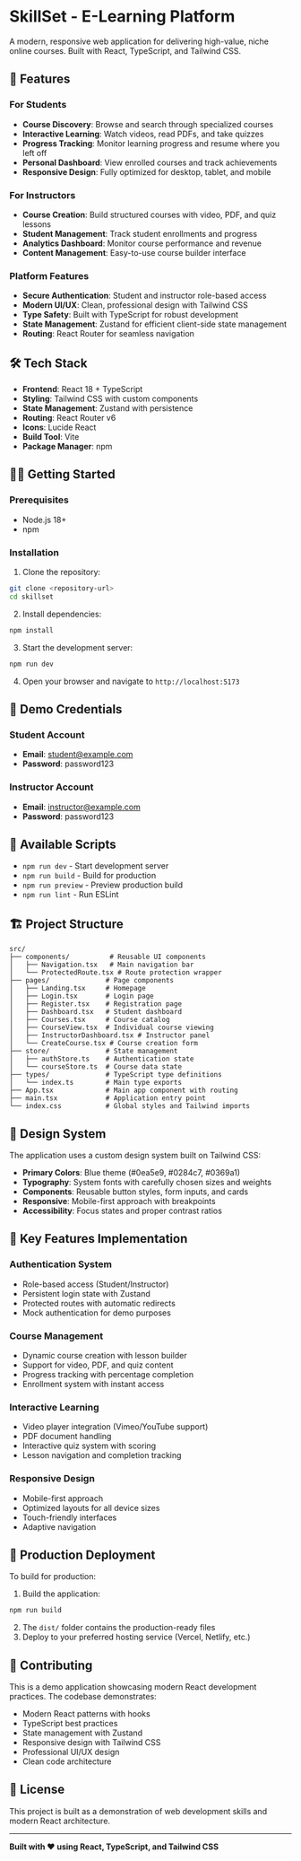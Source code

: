 # SkillSet - E-Learning Platform

A modern, responsive web application for delivering high-value, niche online courses. Built with React, TypeScript, and Tailwind CSS.

## 🚀 Features

### For Students
- **Course Discovery**: Browse and search through specialized courses
- **Interactive Learning**: Watch videos, read PDFs, and take quizzes
- **Progress Tracking**: Monitor learning progress and resume where you left off
- **Personal Dashboard**: View enrolled courses and track achievements
- **Responsive Design**: Fully optimized for desktop, tablet, and mobile

### For Instructors
- **Course Creation**: Build structured courses with video, PDF, and quiz lessons
- **Student Management**: Track student enrollments and progress
- **Analytics Dashboard**: Monitor course performance and revenue
- **Content Management**: Easy-to-use course builder interface

### Platform Features
- **Secure Authentication**: Student and instructor role-based access
- **Modern UI/UX**: Clean, professional design with Tailwind CSS
- **Type Safety**: Built with TypeScript for robust development
- **State Management**: Zustand for efficient client-side state management
- **Routing**: React Router for seamless navigation

## 🛠️ Tech Stack

- **Frontend**: React 18 + TypeScript
- **Styling**: Tailwind CSS with custom components
- **State Management**: Zustand with persistence
- **Routing**: React Router v6
- **Icons**: Lucide React
- **Build Tool**: Vite
- **Package Manager**: npm

## 🏃‍♂️ Getting Started

### Prerequisites
- Node.js 18+ 
- npm

### Installation

1. Clone the repository:
```bash
git clone <repository-url>
cd skillset
```

2. Install dependencies:
```bash
npm install
```

3. Start the development server:
```bash
npm run dev
```

4. Open your browser and navigate to `http://localhost:5173`

## 🔐 Demo Credentials

### Student Account
- **Email**: student@example.com
- **Password**: password123

### Instructor Account
- **Email**: instructor@example.com
- **Password**: password123

## 📱 Available Scripts

- `npm run dev` - Start development server
- `npm run build` - Build for production
- `npm run preview` - Preview production build
- `npm run lint` - Run ESLint

## 🏗️ Project Structure

```
src/
├── components/          # Reusable UI components
│   ├── Navigation.tsx   # Main navigation bar
│   └── ProtectedRoute.tsx # Route protection wrapper
├── pages/              # Page components
│   ├── Landing.tsx     # Homepage
│   ├── Login.tsx       # Login page
│   ├── Register.tsx    # Registration page
│   ├── Dashboard.tsx   # Student dashboard
│   ├── Courses.tsx     # Course catalog
│   ├── CourseView.tsx  # Individual course viewing
│   ├── InstructorDashboard.tsx # Instructor panel
│   └── CreateCourse.tsx # Course creation form
├── store/              # State management
│   ├── authStore.ts    # Authentication state
│   └── courseStore.ts  # Course data state
├── types/              # TypeScript type definitions
│   └── index.ts        # Main type exports
├── App.tsx             # Main app component with routing
├── main.tsx            # Application entry point
└── index.css           # Global styles and Tailwind imports
```

## 🎨 Design System

The application uses a custom design system built on Tailwind CSS:

- **Primary Colors**: Blue theme (#0ea5e9, #0284c7, #0369a1)
- **Typography**: System fonts with carefully chosen sizes and weights
- **Components**: Reusable button styles, form inputs, and cards
- **Responsive**: Mobile-first approach with breakpoints
- **Accessibility**: Focus states and proper contrast ratios

## 🔧 Key Features Implementation

### Authentication System
- Role-based access (Student/Instructor)
- Persistent login state with Zustand
- Protected routes with automatic redirects
- Mock authentication for demo purposes

### Course Management
- Dynamic course creation with lesson builder
- Support for video, PDF, and quiz content
- Progress tracking with percentage completion
- Enrollment system with instant access

### Interactive Learning
- Video player integration (Vimeo/YouTube support)
- PDF document handling
- Interactive quiz system with scoring
- Lesson navigation and completion tracking

### Responsive Design
- Mobile-first approach
- Optimized layouts for all device sizes
- Touch-friendly interfaces
- Adaptive navigation

## 🚀 Production Deployment

To build for production:

1. Build the application:
```bash
npm run build
```

2. The `dist/` folder contains the production-ready files
3. Deploy to your preferred hosting service (Vercel, Netlify, etc.)

## 🤝 Contributing

This is a demo application showcasing modern React development practices. The codebase demonstrates:

- Modern React patterns with hooks
- TypeScript best practices
- State management with Zustand
- Responsive design with Tailwind CSS
- Professional UI/UX design
- Clean code architecture

## 📄 License

This project is built as a demonstration of web development skills and modern React architecture.

---

**Built with ❤️ using React, TypeScript, and Tailwind CSS**